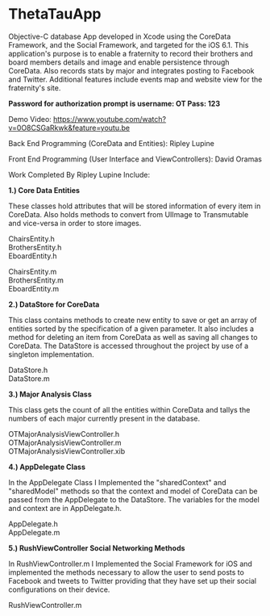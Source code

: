 ThetaTauApp
===========

Objective-C database App developed in Xcode using the CoreData Framework, and the Social Framework, and targeted for the iOS 6.1. This application's purpose is to enable a fraternity to record their brothers and board members details and image and enable persistence through CoreData. Also records stats by major and integrates posting to Facebook and Twitter. Additional features include events map and website view for the fraternity's site. 

**Password for authorization prompt is username: OT Pass: 123**

Demo Video: https://www.youtube.com/watch?v=0O8CSGaRkwk&feature=youtu.be

Back End Programming (CoreData and Entities): Ripley Lupine

Front End Programming (User Interface and ViewControllers): David Oramas

Work Completed By Ripley Lupine Include:

**1.) Core Data Entities**

These classes hold attributes that will be stored information of every item in CoreData. 
Also holds methods to convert from UIImage to Transmutable and vice-versa in order to store images.

ChairsEntity.h   
BrothersEntity.h  
EboardEntity.h  

ChairsEntity.m  
BrothersEntity.m  
EboardEntity.m  

**2.) DataStore for CoreData**

This class contains methods to create new entity to save or get an array of entities sorted by the specification 
of a given parameter. It also includes a method for deleting an item from CoreData as well as saving all changes to
CoreData. The DataStore is accessed throughout the project by use of a singleton implementation.

DataStore.h  
DataStore.m  

**3.) Major Analysis Class**

This class gets the count of all the entities within CoreData and tallys the numbers of each major currently present
in the database.

OTMajorAnalysisViewController.h  
OTMajorAnalysisViewController.m  
OTMajorAnalysisViewController.xib  

**4.) AppDelegate Class**

In the AppDelegate Class I Implemented the "sharedContext" and "sharedModel" methods so that the context and model
of CoreData can be passed from the AppDelegate to the DataStore. The variables for the model and context are in
AppDelegate.h.

AppDelegate.h  
AppDelegate.m  

**5.) RushViewController Social Networking Methods**

In RushViewController.m I Implemented the Social Framework for iOS and implemented the methods necessary to allow
the user to send posts to Facebook and tweets to Twitter providing that they have set up their social configurations
on their device.

RushViewController.m


